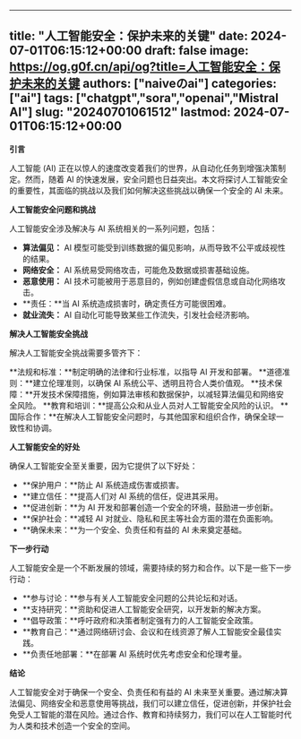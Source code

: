 
---
title: "人工智能安全：保护未来的关键"
date: 2024-07-01T06:15:12+00:00
draft: false
image: https://og.g0f.cn/api/og?title=人工智能安全：保护未来的关键
authors: ["naiveのai"]
categories: ["ai"]
tags: ["chatgpt","sora","openai","Mistral AI"]
slug: "20240701061512"
lastmod: 2024-07-01T06:15:12+00:00
---
**引言**

人工智能 (AI) 正在以惊人的速度改变着我们的世界，从自动化任务到增强决策制定。然而，随着 AI 的快速发展，安全问题也日益突出。本文将探讨人工智能安全的重要性，其面临的挑战以及我们如何解决这些挑战以确保一个安全的 AI 未来。

**人工智能安全问题和挑战**

人工智能安全涉及解决与 AI 系统相关的一系列问题，包括：

* **算法偏见：** AI 模型可能受到训练数据的偏见影响，从而导致不公平或歧视性的结果。
* **网络安全：** AI 系统易受网络攻击，可能危及数据或损害基础设施。
* **恶意使用：** AI 技术可能被用于恶意目的，例如创建虚假信息或自动化网络攻击。
* **责任：**当 AI 系统造成损害时，确定责任方可能很困难。
* **就业流失：** AI 自动化可能导致某些工作流失，引发社会经济影响。

**解决人工智能安全挑战**

解决人工智能安全挑战需要多管齐下：

**法规和标准：**制定明确的法律和行业标准，以指导 AI 开发和部署。
**道德准则：**建立伦理准则，以确保 AI 系统公平、透明且符合人类价值观。
**技术保障：**开发技术保障措施，例如算法审核和数据保护，以减轻算法偏见和网络安全风险。
**教育和培训：**提高公众和从业人员对人工智能安全风险的认识。
**国际合作：**在解决人工智能安全问题时，与其他国家和组织合作，确保全球一致性和协调。

**人工智能安全的好处**

确保人工智能安全至关重要，因为它提供了以下好处：

* **保护用户：**防止 AI 系统造成伤害或损害。
* **建立信任：**提高人们对 AI 系统的信任，促进其采用。
* **促进创新：**为 AI 开发和部署创造一个安全的环境，鼓励进一步创新。
* **保护社会：**减轻 AI 对就业、隐私和民主等社会方面的潜在负面影响。
* **确保未来：**为一个安全、负责任和有益的 AI 未来奠定基础。

**下一步行动**

人工智能安全是一个不断发展的领域，需要持续的努力和合作。以下是一些下一步行动：

* **参与讨论：**参与有关人工智能安全问题的公共论坛和对话。
* **支持研究：**资助和促进人工智能安全研究，以开发新的解决方案。
* **倡导政策：**呼吁政府和决策者制定强有力的人工智能安全政策。
* **教育自己：**通过网络研讨会、会议和在线资源了解人工智能安全最佳实践。
* **负责任地部署：**在部署 AI 系统时优先考虑安全和伦理考量。

**结论**

人工智能安全对于确保一个安全、负责任和有益的 AI 未来至关重要。通过解决算法偏见、网络安全和恶意使用等挑战，我们可以建立信任，促进创新，并保护社会免受人工智能的潜在风险。通过合作、教育和持续努力，我们可以在人工智能时代为人类和技术创造一个安全的空间。